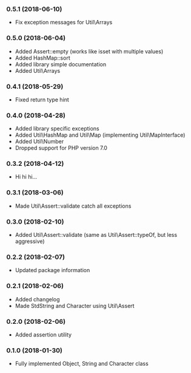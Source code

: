 ### 0.5.1 (2018-06-10)
* Fix exception messages for Util\Arrays

### 0.5.0 (2018-06-04)
* Added Assert::empty (works like isset with multiple values)
* Added HashMap::sort
* Added library simple documentation
* Added Util\Arrays

### 0.4.1 (2018-05-29)
* Fixed return type hint

### 0.4.0 (2018-04-28)
* Added library specific exceptions
* Added Util\HashMap and Util\Map (implementing Util\MapInterface)
* Added Util\Number
* Dropped support for PHP version 7.0

### 0.3.2 (2018-04-12)
* Hi hi hi...

### 0.3.1 (2018-03-06)
* Made Util\Assert::validate catch all exceptions

### 0.3.0 (2018-02-10)
* Added Util\Assert::validate (same as Util\Assert::typeOf, but less aggressive)

### 0.2.2 (2018-02-07)
* Updated package information

### 0.2.1 (2018-02-06)
* Added changelog
* Made StdString and Character using Util\Assert

### 0.2.0 (2018-02-06)
* Added assertion utility

### 0.1.0 (2018-01-30)
* Fully implemented Object, String and Character class